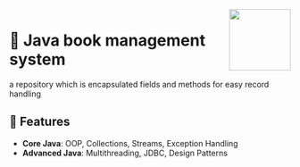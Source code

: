 <img align="right" src="https://upload.wikimedia.org/wikipedia/en/3/30/Java_programming_language_logo.svg" width="110" height="110">

# 📘 Java book management system 
a repository which is encapsulated fields and methods for easy record handling

## 🚀 Features
- **Core Java**: OOP, Collections, Streams, Exception Handling
- **Advanced Java**: Multithreading, JDBC, Design Patterns
